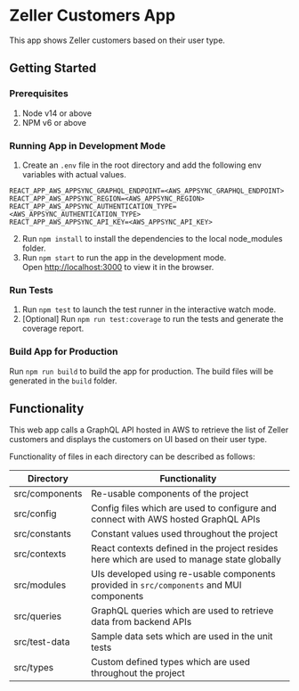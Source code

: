 # Zeller Customers App

This app shows Zeller customers based on their user type.

## Getting Started

### Prerequisites

1. Node v14 or above
2. NPM v6 or above

### Running App in Development Mode

1. Create an `.env` file in the root directory and add the following env variables with actual values.

```
REACT_APP_AWS_APPSYNC_GRAPHQL_ENDPOINT=<AWS_APPSYNC_GRAPHQL_ENDPOINT>
REACT_APP_AWS_APPSYNC_REGION=<AWS_APPSYNC_REGION>
REACT_APP_AWS_APPSYNC_AUTHENTICATION_TYPE=<AWS_APPSYNC_AUTHENTICATION_TYPE>
REACT_APP_AWS_APPSYNC_API_KEY=<AWS_APPSYNC_API_KEY>

```

2. Run `npm install` to install the dependencies to the local node_modules folder.
3. Run `npm start` to run the app in the development mode.\
   Open [http://localhost:3000](http://localhost:3000) to view it in the browser.

### Run Tests

1. Run `npm test` to launch the test runner in the interactive watch mode.
2. [Optional] Run `npm run test:coverage` to run the tests and generate the coverage report.

### Build App for Production

Run `npm run build` to build the app for production. The build files will be generated in the `build` folder.

## Functionality

This web app calls a GraphQL API hosted in AWS to retrieve the list of Zeller customers and displays the customers on UI based on their user type.

Functionality of files in each directory can be described as follows:

| Directory      | Functionality                                                                              |
| -------------- | ------------------------------------------------------------------------------------------ |
| src/components | Re-usable components of the project                                                        |
| src/config     | Config files which are used to configure and connect with AWS hosted GraphQL APIs          |
| src/constants  | Constant values used throughout the project                                                |
| src/contexts   | React contexts defined in the project resides here which are used to manage state globally |
| src/modules    | UIs developed using re-usable components provided in `src/components` and MUI components   |
| src/queries    | GraphQL queries which are used to retrieve data from backend APIs                          |
| src/test-data  | Sample data sets which are used in the unit tests                                          |
| src/types      | Custom defined types which are used throughout the project                                 |
